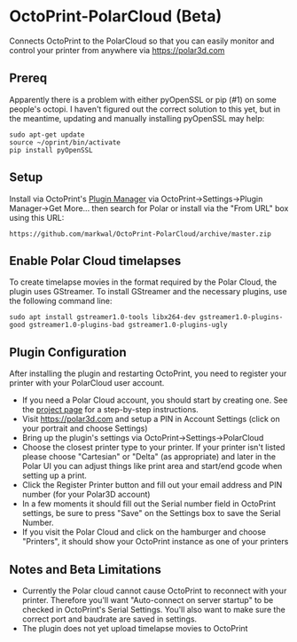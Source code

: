# OctoPrint-PolarCloud (Beta)

Connects OctoPrint to the PolarCloud so that you can easily monitor and control
your printer from anywhere via https://polar3d.com

## Prereq

Apparently there is a problem with either pyOpenSSL or pip (#1) on some
people's octopi.  I haven't figured out the correct solution to this yet, but
in the meantime, updating and manually installing pyOpenSSL may help:

```
sudo apt-get update
source ~/oprint/bin/activate
pip install pyOpenSSL
```

## Setup

Install via OctoPrint's [Plugin Manager](https://github.com/foosel/OctoPrint/wiki/Plugin:-Plugin-Manager)
via OctoPrint-\>Settings-\>Plugin Manager-\>Get More... then search for Polar or
install via the "From URL" box using this URL:

    https://github.com/markwal/OctoPrint-PolarCloud/archive/master.zip

## Enable Polar Cloud timelapses

To create timelapse movies in the format required by the Polar Cloud, the
plugin uses GStreamer.  To install GStreamer and the necessary plugins, use the
following command line:

```
sudo apt install gstreamer1.0-tools libx264-dev gstreamer1.0-plugins-good gstreamer1.0-plugins-bad gstreamer1.0-plugins-ugly
```

## Plugin Configuration

After installing the plugin and restarting OctoPrint, you need to register your
printer with your PolarCloud user account.
* If you need a Polar Cloud account, you should start by creating one.  See the
  [project page](https://markwal.github.io/OctoPrint-PolarCloud) for a
  step-by-step instructions.
* Visit https://polar3d.com and setup a PIN in Account Settings (click on your
  portrait and choose Settings)
* Bring up the plugin's settings via OctoPrint-\>Settings-\>PolarCloud
* Choose the closest printer type to your printer. If your printer isn't listed
  please choose "Cartesian" or "Delta" (as appropriate) and later in the Polar UI
  you can adjust things like print area and start/end gcode when setting up a print.
* Click the Register Printer button and fill out your email address and PIN
  number (for your Polar3D account)
* In a few moments it should fill out the Serial number field in OctoPrint
  settings, be sure to press "Save" on the Settings box to save the Serial Number.
* If you visit the Polar Cloud and click on the hamburger and choose
  "Printers", it should show your OctoPrint instance as one of your printers

## Notes and Beta Limitations

* Currently the Polar cloud cannot cause OctoPrint to reconnect with your
  printer.  Therefore you'll want "Auto-connect on server startup" to be
  checked in OctoPrint's Serial Settings. You'll also want to make sure the
  correct port and baudrate are saved in settings.
* The plugin does not yet upload timelapse movies to OctoPrint
